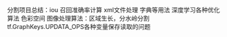 



分割项目总结：iou 召回准确率计算   xml文件处理    字典等用法
深度学习各种优化算法
色彩空间
图像处理算法：区域生长，分水岭分割
 tf.GraphKeys.UPDATA_OPS各种变量保存读取的问题
 
<!--stackedit_data:
eyJoaXN0b3J5IjpbMjAzMzIzNzI4NiwxMDY2OTcyMTUyXX0=
-->